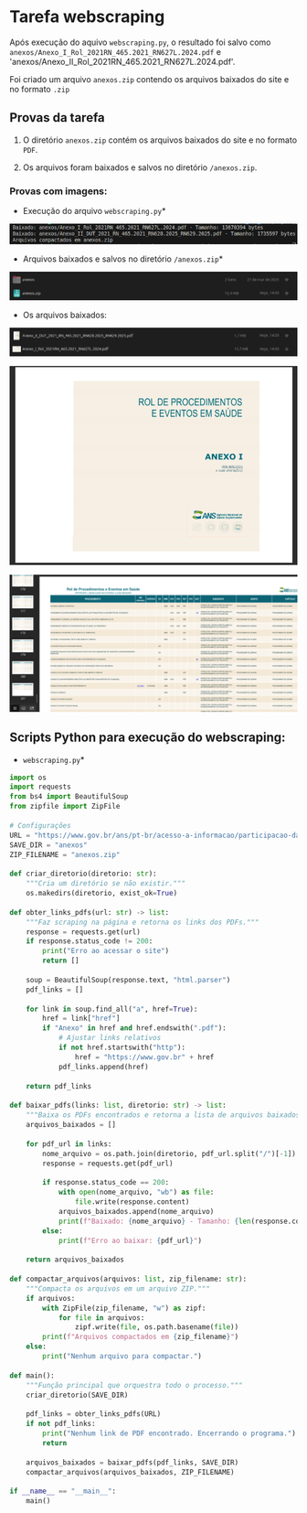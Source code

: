 # Tarefa webscraping

Após execução do aquivo `webscraping.py`, o resultado foi salvo como `anexos/Anexo_I_Rol_2021RN_465.2021_RN627L.2024.pdf` e 'anexos/Anexo_II_Rol_2021RN_465.2021_RN627L.2024.pdf'.

Foi criado um arquivo `anexos.zip` contendo os arquivos baixados do site e no formato `.zip`

## Provas da tarefa

1. O diretório `anexos.zip` contém os arquivos baixados do site e no formato `PDF`.

2. Os arquivos foram baixados e salvos no diretório `/anexos.zip`.

### Provas com imagens:

* Execução do arquivo `webscraping.py`*

![alt text](/test_web_scraping/imagens_webscraping/image.png)

* Arquivos baixados e salvos no diretório `/anexos.zip`*

![alt text](/test_web_scraping/imagens_webscraping/image-1.png)

* Os arquivos baixados:

![alt text](/test_web_scraping/imagens_webscraping/image-2.png)

![alt text](/test_web_scraping/imagens_webscraping/image-3.png)

![alt text](/test_web_scraping/imagens_webscraping/image-4.png)

## Scripts Python para execução do webscraping:

* `webscraping.py`*

```python
import os
import requests
from bs4 import BeautifulSoup
from zipfile import ZipFile

# Configurações
URL = "https://www.gov.br/ans/pt-br/acesso-a-informacao/participacao-da-sociedade/atualizacao-do-rol-de-procedimentos"
SAVE_DIR = "anexos"
ZIP_FILENAME = "anexos.zip"

def criar_diretorio(diretorio: str):
    """Cria um diretório se não existir."""
    os.makedirs(diretorio, exist_ok=True)

def obter_links_pdfs(url: str) -> list:
    """Faz scraping na página e retorna os links dos PDFs."""
    response = requests.get(url)
    if response.status_code != 200:
        print("Erro ao acessar o site")
        return []

    soup = BeautifulSoup(response.text, "html.parser")
    pdf_links = []

    for link in soup.find_all("a", href=True):
        href = link["href"]
        if "Anexo" in href and href.endswith(".pdf"):
            # Ajustar links relativos
            if not href.startswith("http"):
                href = "https://www.gov.br" + href
            pdf_links.append(href)

    return pdf_links

def baixar_pdfs(links: list, diretorio: str) -> list:
    """Baixa os PDFs encontrados e retorna a lista de arquivos baixados."""
    arquivos_baixados = []

    for pdf_url in links:
        nome_arquivo = os.path.join(diretorio, pdf_url.split("/")[-1])
        response = requests.get(pdf_url)

        if response.status_code == 200:
            with open(nome_arquivo, "wb") as file:
                file.write(response.content)
            arquivos_baixados.append(nome_arquivo)
            print(f"Baixado: {nome_arquivo} - Tamanho: {len(response.content)} bytes")
        else:
            print(f"Erro ao baixar: {pdf_url}")

    return arquivos_baixados

def compactar_arquivos(arquivos: list, zip_filename: str):
    """Compacta os arquivos em um arquivo ZIP."""
    if arquivos:
        with ZipFile(zip_filename, "w") as zipf:
            for file in arquivos:
                zipf.write(file, os.path.basename(file))
        print(f"Arquivos compactados em {zip_filename}")
    else:
        print("Nenhum arquivo para compactar.")

def main():
    """Função principal que orquestra todo o processo."""
    criar_diretorio(SAVE_DIR)

    pdf_links = obter_links_pdfs(URL)
    if not pdf_links:
        print("Nenhum link de PDF encontrado. Encerrando o programa.")
        return

    arquivos_baixados = baixar_pdfs(pdf_links, SAVE_DIR)
    compactar_arquivos(arquivos_baixados, ZIP_FILENAME)

if __name__ == "__main__":
    main()
```